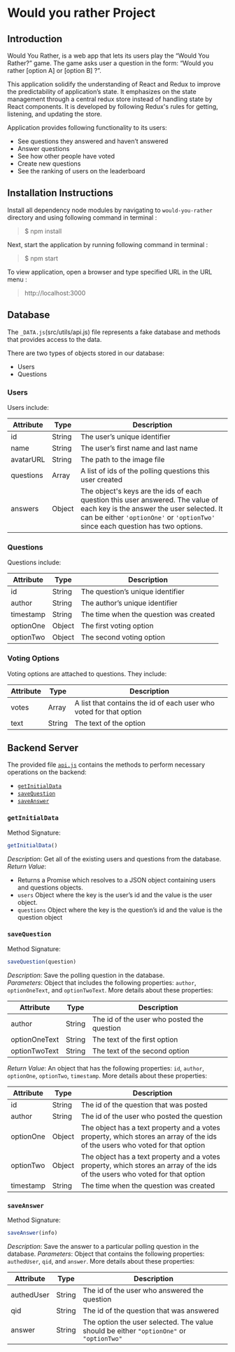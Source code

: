 # Would you rather Project



## Introduction
Would You Rather, is a web app that lets its users play the “Would You Rather?” game. The game asks user a question in the form: “Would you rather [option A] or [option B] ?”.


This application solidify the understanding of React and Redux to improve the predictability of application’s state. It emphasizes on the state management through a central redux store instead of handling state by React components. It is developed by following Redux's rules for getting, listening, and updating the store.


Application provides following functionality to its users:

 * See questions they answered and haven’t answered
 * Answer questions
 * See how other people have voted
 * Create new questions
 * See the ranking of users on the leaderboard


 
## Installation Instructions


Install all dependency node modules by navigating to `would-you-rather` directory and using following command in terminal : 
>$ npm install


Next, start the application by running following command in terminal :

>$ npm start


To view application, open a browser and type specified URL in the URL menu : 

>http://localhost:3000



## Database


The `_DATA.js`(src/utils/api.js) file represents a fake database and methods that provides  access to the data.

There are two types of objects stored in our database:

* Users
* Questions

### Users

Users include:

| Attribute    | Type             | Description           |
|-----------------|------------------|-------------------         |
| id                 | String           | The user’s unique identifier |
| name          | String           | The user’s first name  and last name     |
| avatarURL  | String           | The path to the image file |
| questions | Array | A list of ids of the polling questions this user created|
| answers      | Object         |  The object's keys are the ids of each question this user answered. The value of each key is the answer the user selected. It can be either `'optionOne'` or `'optionTwo'` since each question has two options.


### Questions

Questions include:

| Attribute | Type | Description |
|-----------------|------------------|-------------------|
| id                  | String | The question’s unique identifier |
| author        | String | The author’s unique identifier |
| timestamp | String | The time when the question was created|
| optionOne | Object | The first voting option|
| optionTwo | Object | The second voting option|


### Voting Options

Voting options are attached to questions. They include:

| Attribute | Type | Description |
|-----------------|------------------|-------------------|
| votes             | Array | A list that contains the id of each user who voted for that option|
| text                | String | The text of the option |





## Backend Server


The provided file [`api.js`](src/utils/api.js) contains the methods to perform necessary operations on the backend:

* [`getInitialData`](#getInitialData)
* [`saveQuestion`](#saveQuestion)
* [`saveAnswer`](#saveAnswer)


### `getInitialData`

Method Signature:

```js
getInitialData()
```
*Description*: Get all of the existing users and questions from the database.  
*Return Value*: 

* Returns a Promise which resolves to a JSON object containing users and questions objects.
* `users` Object where the key is the user’s id and the value is the user object.
* `questions` Object where the key is the question’s id and the value is the question object




### `saveQuestion`

Method Signature:

```js
saveQuestion(question)
```

*Description*: Save the polling question in the database.  
*Parameters*:  Object that includes the following properties: `author`, `optionOneText`, and `optionTwoText`. More details about these properties:

| Attribute | Type | Description |
|-----------------|------------------|-------------------|
| author | String | The id of the user who posted the question|
| optionOneText| String | The text of the first option |
| optionTwoText | String | The text of the second option |

*Return Value*:  An object that has the following properties: `id`, `author`, `optionOne`, `optionTwo`, `timestamp`. More details about these properties:

| Attribute | Type | Description |
|-----------------|------------------|-------------------|
| id | String | The id of the question that was posted|
| author | String | The id of the user who posted the question|
| optionOne | Object | The object has a text property and a votes property, which stores an array of the ids of the users who voted for that option|
| optionTwo | Object | The object has a text property and a votes property, which stores an array of the ids of the users who voted for that option|
|timestamp|String | The time when the question was created|




### `saveAnswer`

Method Signature:

```js
saveAnswer(info)
```

*Description*: Save the answer to a particular polling question in the database.
*Parameters*: Object that contains the following properties: `authedUser`, `qid`, and `answer`. More details about these properties:

| Attribute | Type | Description |
|-----------------|------------------|-------------------|
| authedUser | String | The id of the user who answered the question|
| qid | String | The id of the question that was answered|
| answer | String | The option the user selected. The value should be either `"optionOne"` or `"optionTwo"`|
